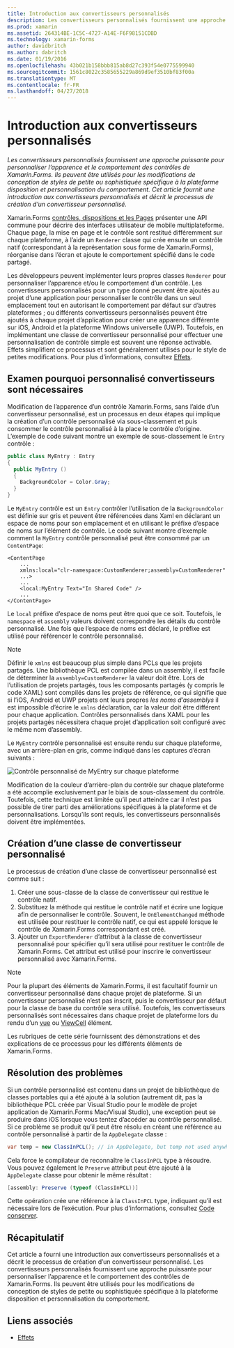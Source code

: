 ```yaml
---
title: Introduction aux convertisseurs personnalisés
description: Les convertisseurs personnalisés fournissent une approche puissante pour personnaliser l’apparence et le comportement des contrôles de Xamarin.Forms. Ils peuvent être utilisés pour les modifications de conception de styles de petite ou sophistiquée spécifique à la plateforme disposition et personnalisation du comportement. Cet article fournit une introduction aux convertisseurs personnalisés et décrit le processus de création d’un convertisseur personnalisé.
ms.prod: xamarin
ms.assetid: 264314BE-1C5C-4727-A14E-F6F98151CDBD
ms.technology: xamarin-forms
author: davidbritch
ms.author: dabritch
ms.date: 01/19/2016
ms.openlocfilehash: 43b021b158bbb815ab8d27c393f54e0775599940
ms.sourcegitcommit: 1561c8022c3585655229a869d9ef3510bf83f00a
ms.translationtype: MT
ms.contentlocale: fr-FR
ms.lasthandoff: 04/27/2018
---
```

# <a name="introduction-to-custom-renderers"></a>Introduction aux convertisseurs personnalisés

_Les convertisseurs personnalisés fournissent une approche puissante pour personnaliser l’apparence et le comportement des contrôles de Xamarin.Forms. Ils peuvent être utilisés pour les modifications de conception de styles de petite ou sophistiquée spécifique à la plateforme disposition et personnalisation du comportement. Cet article fournit une introduction aux convertisseurs personnalisés et décrit le processus de création d’un convertisseur personnalisé._

Xamarin.Forms [contrôles, dispositions et les Pages](~/xamarin-forms/user-interface/controls/index.md) présenter une API commune pour décrire des interfaces utilisateur de mobile multiplateforme. Chaque page, la mise en page et le contrôle sont restitué différemment sur chaque plateforme, à l’aide un `Renderer` classe qui crée ensuite un contrôle natif (correspondant à la représentation sous forme de Xamarin.Forms), réorganise dans l’écran et ajoute le comportement spécifié dans le code partagé.

Les développeurs peuvent implémenter leurs propres classes `Renderer` pour personnaliser l’apparence et/ou le comportement d’un contrôle. Les convertisseurs personnalisés pour un type donné peuvent être ajoutés au projet d’une application pour personnaliser le contrôle dans un seul emplacement tout en autorisant le comportement par défaut sur d’autres plateformes ; ou différents convertisseurs personnalisés peuvent être ajoutés à chaque projet d’application pour créer une apparence différente sur iOS, Android et la plateforme Windows universelle (UWP). Toutefois, en implémentant une classe de convertisseur personnalisé pour effectuer une personnalisation de contrôle simple est souvent une réponse activable. Effets simplifient ce processus et sont généralement utilisés pour le style de petites modifications. Pour plus d’informations, consultez [Effets](~/xamarin-forms/app-fundamentals/effects/index.md).

## <a name="examining-why-custom-renderers-are-necessary"></a>Examen pourquoi personnalisé convertisseurs sont nécessaires

Modification de l’apparence d’un contrôle Xamarin.Forms, sans l’aide d’un convertisseur personnalisé, est un processus en deux étapes qui implique la création d’un contrôle personnalisé via sous-classement et puis consommer le contrôle personnalisé à la place le contrôle d’origine. L’exemple de code suivant montre un exemple de sous-classement le `Entry` contrôle :

```csharp
public class MyEntry : Entry
{
  public MyEntry ()
  {
    BackgroundColor = Color.Gray;
  }
}
```

Le `MyEntry` contrôle est un `Entry` contrôler l’utilisation de la `BackgroundColor` est définie sur gris et peuvent être référencées dans Xaml en déclarant un espace de noms pour son emplacement et en utilisant le préfixe d’espace de noms sur l’élément de contrôle. Le code suivant montre d’exemple comment la `MyEntry` contrôle personnalisé peut être consommé par un `ContentPage`:

```xaml
<ContentPage
    ...
    xmlns:local="clr-namespace:CustomRenderer;assembly=CustomRenderer"
    ...>
    ...
    <local:MyEntry Text="In Shared Code" />
    ...
</ContentPage>
```

Le `local` préfixe d’espace de noms peut être quoi que ce soit. Toutefois, le `namespace` et `assembly` valeurs doivent correspondre les détails du contrôle personnalisé. Une fois que l’espace de noms est déclaré, le préfixe est utilisé pour référencer le contrôle personnalisé.

> [!NOTE]
> Définir le `xmlns` est beaucoup plus simple dans PCLs que les projets partagés. Une bibliothèque PCL est compilée dans un assembly, il est facile de déterminer la `assembly=CustomRenderer` la valeur doit être. Lors de l’utilisation de projets partagés, tous les composants partagés (y compris le code XAML) sont compilés dans les projets de référence, ce qui signifie que si l’iOS, Android et UWP projets ont leurs propres *les noms d’assemblys* il est impossible d’écrire le `xmlns` déclaration, car la valeur doit être différent pour chaque application. Contrôles personnalisés dans XAML pour les projets partagés nécessitera chaque projet d’application soit configuré avec le même nom d’assembly.

Le `MyEntry` contrôle personnalisé est ensuite rendu sur chaque plateforme, avec un arrière-plan en gris, comme indiqué dans les captures d’écran suivants :

![](introduction-images/screenshots.png "Contrôle personnalisé de MyEntry sur chaque plateforme")

Modification de la couleur d’arrière-plan du contrôle sur chaque plateforme a été accomplie exclusivement par le biais de sous-classement du contrôle. Toutefois, cette technique est limitée qu’il peut atteindre car il n’est pas possible de tirer parti des améliorations spécifiques à la plateforme et de personnalisations. Lorsqu’ils sont requis, les convertisseurs personnalisés doivent être implémentées.

## <a name="creating-a-custom-renderer-class"></a>Création d’une classe de convertisseur personnalisé

Le processus de création d’une classe de convertisseur personnalisé est comme suit :

1. Créer une sous-classe de la classe de convertisseur qui restitue le contrôle natif.
1. Substituez la méthode qui restitue le contrôle natif et écrire une logique afin de personnaliser le contrôle. Souvent, le `OnElementChanged` méthode est utilisée pour restituer le contrôle natif, ce qui est appelé lorsque le contrôle de Xamarin.Forms correspondant est créé.
1. Ajouter un `ExportRenderer` d’attribut à la classe de convertisseur personnalisé pour spécifier qu’il sera utilisé pour restituer le contrôle de Xamarin.Forms. Cet attribut est utilisé pour inscrire le convertisseur personnalisé avec Xamarin.Forms.

> [!NOTE]
> Pour la plupart des éléments de Xamarin.Forms, il est facultatif fournir un convertisseur personnalisé dans chaque projet de plateforme. Si un convertisseur personnalisé n’est pas inscrit, puis le convertisseur par défaut pour la classe de base du contrôle sera utilisé. Toutefois, les convertisseurs personnalisés sont nécessaires dans chaque projet de plateforme lors du rendu d’un [vue](https://developer.xamarin.com/api/type/Xamarin.Forms.View/) ou [ViewCell](https://developer.xamarin.com/api/type/Xamarin.Forms.ViewCell/) élément.

Les rubriques de cette série fournissent des démonstrations et des explications de ce processus pour les différents éléments de Xamarin.Forms.

## <a name="troubleshooting"></a>Résolution des problèmes

Si un contrôle personnalisé est contenu dans un projet de bibliothèque de classes portables qui a été ajouté à la solution (autrement dit, pas la bibliothèque PCL créée par Visual Studio pour le modèle de projet application de Xamarin.Forms Mac/Visual Studio), une exception peut se produire dans iOS lorsque vous tentez d’accéder au contrôle personnalisé. Si ce problème se produit qu’il peut être résolu en créant une référence au contrôle personnalisé à partir de la `AppDelegate` classe :

```csharp
var temp = new ClassInPCL(); // in AppDelegate, but temp not used anywhere
```

Cela force le compilateur de reconnaître le `ClassInPCL` type à résoudre. Vous pouvez également le `Preserve` attribut peut être ajouté à la `AppDelegate` classe pour obtenir le même résultat :

```csharp
[assembly: Preserve (typeof (ClassInPCL))]
```

Cette opération crée une référence à la `ClassInPCL` type, indiquant qu’il est nécessaire lors de l’exécution. Pour plus d’informations, consultez [Code conserver](~/ios/deploy-test/linker.md).

## <a name="summary"></a>Récapitulatif

Cet article a fourni une introduction aux convertisseurs personnalisés et a décrit le processus de création d’un convertisseur personnalisé. Les convertisseurs personnalisés fournissent une approche puissante pour personnaliser l’apparence et le comportement des contrôles de Xamarin.Forms. Ils peuvent être utilisés pour les modifications de conception de styles de petite ou sophistiquée spécifique à la plateforme disposition et personnalisation du comportement.


## <a name="related-links"></a>Liens associés

- [Effets](~/xamarin-forms/app-fundamentals/effects/index.md)
